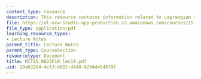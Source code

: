 ```yaml
---
content_type: resource
description: This resource contains information related to Lagrangian relaxation 1.
file: https://ol-ocw-studio-app-production.s3.amazonaws.com/courses/15-082j-network-optimization-fall-2010/20a632644cf3d882d4406294d4548f97_MIT15_082JF10_lec19.pdf
file_type: application/pdf
learning_resource_types:
- Lecture Notes
parent_title: Lecture Notes
parent_type: CourseSection
resourcetype: Document
title: MIT15_082JF10_lec19.pdf
uid: 20a63264-4cf3-d882-d440-6294d4548f97
---
```

